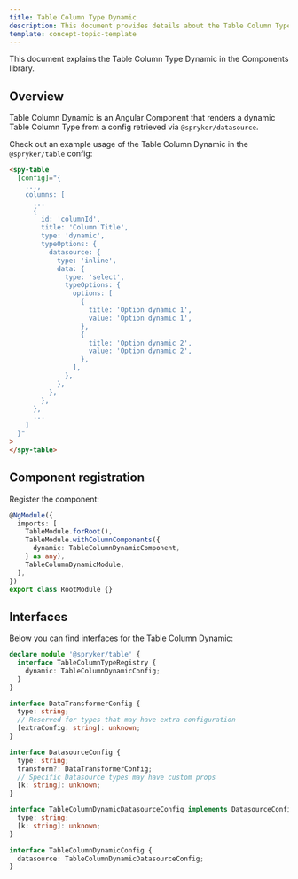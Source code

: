 ```yaml
---
title: Table Column Type Dynamic
description: This document provides details about the Table Column Type Dynamic in the Components Library.
template: concept-topic-template
---
```


This document explains the Table Column Type Dynamic in the Components library.

## Overview

Table Column Dynamic is an Angular Component that renders a dynamic Table Column Type from a config retrieved via `@spryker/datasource`.

Check out an example usage of the Table Column Dynamic in the `@spryker/table` config:

```html
<spy-table 
  [config]="{
    ...,
    columns: [
      ...
      {
        id: 'columnId',
        title: 'Column Title',
        type: 'dynamic',
        typeOptions: {
          datasource: {
            type: 'inline',
            data: {
              type: 'select',
              typeOptions: {
                options: [
                  {
                    title: 'Option dynamic 1',
                    value: 'Option dynamic 1',
                  },
                  {
                    title: 'Option dynamic 2',
                    value: 'Option dynamic 2',
                  },
                ],
              },
            },
          },
        },
      },
      ...
    ]
  }"
>
</spy-table>
```

## Component registration

Register the component:

```ts
@NgModule({
  imports: [
    TableModule.forRoot(),
    TableModule.withColumnComponents({
      dynamic: TableColumnDynamicComponent,
    } as any),
    TableColumnDynamicModule,
  ],
})
export class RootModule {}
```

## Interfaces

Below you can find interfaces for the Table Column Dynamic:

```ts
declare module '@spryker/table' {
  interface TableColumnTypeRegistry {
    dynamic: TableColumnDynamicConfig;
  }
}

interface DataTransformerConfig {
  type: string;
  // Reserved for types that may have extra configuration
  [extraConfig: string]: unknown;
}

interface DatasourceConfig {
  type: string;
  transform?: DataTransformerConfig;
  // Specific Datasource types may have custom props
  [k: string]: unknown;
}

interface TableColumnDynamicDatasourceConfig implements DatasourceConfig {
  type: string;
  [k: string]: unknown;
}

interface TableColumnDynamicConfig {
  datasource: TableColumnDynamicDatasourceConfig;
}
```
